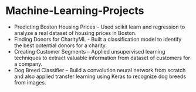 # Machine-Learning-Projects

- Predicting Boston Housing Prices – Used scikit learn and regression to analyze a real dataset of housing prices in Boston.
- Finding Donors for CharityML - Built a classification model to identify the best potential donors for a charity.
- Creating Customer Segments – Applied unsupervised learning techniques to extract valuable information from dataset of customers for a company.
- Dog Breed Classifier – Build a convolution neural network from scratch and also applied transfer learning using Keras to recognize dog breeds from images. 
